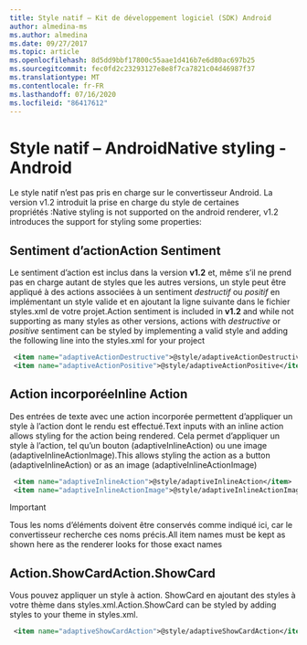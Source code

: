 ```yaml
---
title: Style natif – Kit de développement logiciel (SDK) Android
author: almedina-ms
ms.author: almedina
ms.date: 09/27/2017
ms.topic: article
ms.openlocfilehash: 8d5dd9bbf17800c55aae1d416b7e6d80ac697b25
ms.sourcegitcommit: fec0fd2c23293127e8e8f7ca7821c04d46987f37
ms.translationtype: MT
ms.contentlocale: fr-FR
ms.lasthandoff: 07/16/2020
ms.locfileid: "86417612"
---
```

# <a name="native-styling---android"></a><span data-ttu-id="84ea4-102">Style natif – Android</span><span class="sxs-lookup"><span data-stu-id="84ea4-102">Native styling - Android</span></span>

<span data-ttu-id="84ea4-103">Le style natif n’est pas pris en charge sur le convertisseur Android. La version v1.2 introduit la prise en charge du style de certaines propriétés :</span><span class="sxs-lookup"><span data-stu-id="84ea4-103">Native styling is not supported on the android renderer, v1.2 introduces the support for styling some properties:</span></span>

## <a name="action-sentiment"></a><span data-ttu-id="84ea4-104">Sentiment d’action</span><span class="sxs-lookup"><span data-stu-id="84ea4-104">Action Sentiment</span></span>

<span data-ttu-id="84ea4-105">Le sentiment d’action est inclus dans la version **v1.2** et, même s’il ne prend pas en charge autant de styles que les autres versions, un style peut être appliqué à des actions associées à un sentiment *destructif* ou *positif* en implémentant un style valide et en ajoutant la ligne suivante dans le fichier styles.xml de votre projet.</span><span class="sxs-lookup"><span data-stu-id="84ea4-105">Action sentiment is included in **v1.2** and while not supporting as many styles as other versions, actions with *destructive* or *positive* sentiment can be styled by implementing a valid style and adding the following line into the styles.xml for your project</span></span>

```styles.xml
 <item name="adaptiveActionDestructive">@style/adaptiveActionDestructive</item>
 <item name="adaptiveActionPositive">@style/adaptiveActionPositive</item>
```

## <a name="inline-action"></a><span data-ttu-id="84ea4-106">Action incorporée</span><span class="sxs-lookup"><span data-stu-id="84ea4-106">Inline Action</span></span>

<span data-ttu-id="84ea4-107">Des entrées de texte avec une action incorporée permettent d’appliquer un style à l’action dont le rendu est effectué.</span><span class="sxs-lookup"><span data-stu-id="84ea4-107">Text inputs with an inline action allows styling for the action being rendered.</span></span> <span data-ttu-id="84ea4-108">Cela permet d’appliquer un style à l’action, tel qu’un bouton (adaptiveInlineAction) ou une image (adaptiveInlineActionImage).</span><span class="sxs-lookup"><span data-stu-id="84ea4-108">This allows styling the action as a button (adaptiveInlineAction) or as an image (adaptiveInlineActionImage)</span></span>

```styles.xml
 <item name="adaptiveInlineAction">@style/adaptiveInlineAction</item>
 <item name="adaptiveInlineActionImage">@style/adaptiveInlineActionImage</item>
```

> [!IMPORTANT]
> <span data-ttu-id="84ea4-109">Tous les noms d’éléments doivent être conservés comme indiqué ici, car le convertisseur recherche ces noms précis.</span><span class="sxs-lookup"><span data-stu-id="84ea4-109">All item names must be kept as shown here as the renderer looks for those exact names</span></span>

## <a name="actionshowcard"></a><span data-ttu-id="84ea4-110">Action.ShowCard</span><span class="sxs-lookup"><span data-stu-id="84ea4-110">Action.ShowCard</span></span>

<span data-ttu-id="84ea4-111">Vous pouvez appliquer un style à action. ShowCard en ajoutant des styles à votre thème dans styles.xml.</span><span class="sxs-lookup"><span data-stu-id="84ea4-111">Action.ShowCard can be styled by adding styles to your theme in styles.xml.</span></span>

```styles.xml
 <item name="adaptiveShowCardAction">@style/adaptiveShowCardAction</item>
```